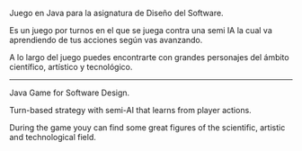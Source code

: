 Juego en Java para la asignatura de Diseño del Software.

Es un juego por turnos en el que se juega contra una semi IA la cual va aprendiendo de tus acciones según vas avanzando.

A lo largo del juego puedes encontrarte con grandes personajes del ámbito científico, artístico y tecnológico.

____________________________________________________________________________________________________________________________________


Java Game for Software Design.

Turn-based strategy with semi-AI that learns from player actions.

During the game youy can find some great figures of the scientific, artistic and technological field.

